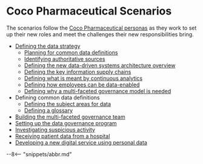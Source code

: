 <!-- SPDX-License-Identifier: CC-BY-4.0 -->
<!-- Copyright Contributors to the ODPi Egeria project. -->

# Coco Pharmaceutical Scenarios

The scenarios follow the [Coco Pharmaceutical personas](/practices/coco-pharmaceuticals/personas/overview) as they work to
set up their new roles and meet the challenges their new responsibilities bring.

* [Defining the data strategy](/practices/coco-pharmaceuticals/scenarios/defining-the-data-strategy/overview)
   * [Planning for common data definitions](/practices/coco-pharmaceuticals/scenarios/planning-for-common-data-definitions/overview)
   * [Identifying authoritative sources](/practices/coco-pharmaceuticals/scenarios/identifying-authoritative-sources/overview)
   * [Defining the new data-driven systems architecture overview](/practices/coco-pharmaceuticals/scenarios/defining-new-systems-architecture-overview/overview)
   * [Defining the key information supply chains](/practices/coco-pharmaceuticals/scenarios/defining-information-supply-chains/overview)
   * [Defining what is meant by continuous analytics](/practices/coco-pharmaceuticals/scenarios/defining-continuous-analytics/overview)
   * [Defining how employees can be data-enabled](/practices/coco-pharmaceuticals/scenarios/defining-data-enabled-employees/overview)
   * [Defining why a multi-faceted governance model is needed](/practices/coco-pharmaceuticals/scenarios/defining-multi-faceted-governance/overview)
* Defining common data definitions
   * [Defining the subject areas for data](/practices/coco-pharmaceuticals/scenarios/defining-subject-areas/overview)
   * [Defining a glossary](/practices/coco-pharmaceuticals/scenarios/defining-a-glossary/overview)
* [Building the multi-faceted governance team](/practices/coco-pharmaceuticals/scenarios/building-the-governance-team/overview)
* [Setting up the data governance program](/practices/coco-pharmaceuticals/scenarios/creating-data-governance-program/overview)
* [Investigating suspicious activity](/practices/coco-pharmaceuticals/scenarios/investigating-suspicious-activity/overview)
* [Receiving patient data from a hospital](/practices/coco-pharmaceuticals/scenarios/receiving-patient-data-from-a-hospital/overview)
* [Developing a new digital service using personal data](/practices/coco-pharmaceuticals/scenarios/new-clinical-trials-digital-service/overview)


--8<-- "snippets/abbr.md"
